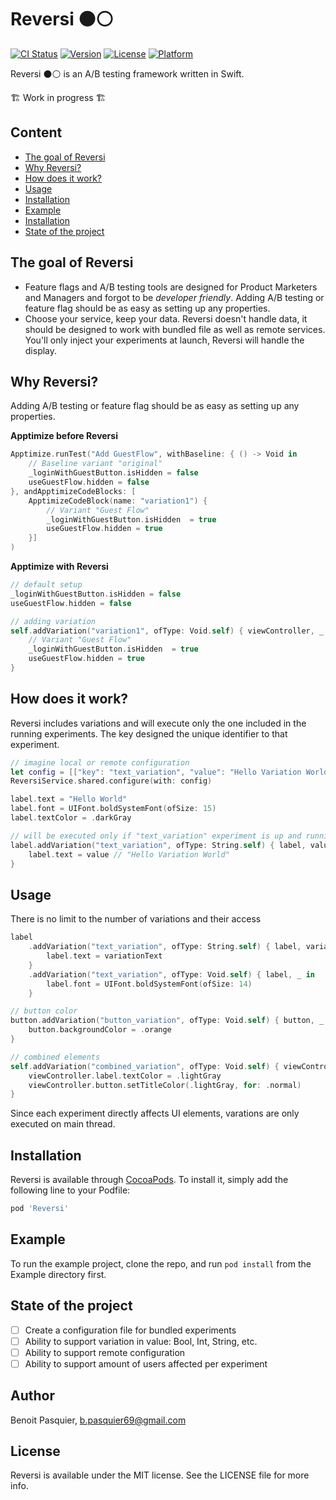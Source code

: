 # Reversi ⚫️⚪️

[![CI Status](https://img.shields.io/travis/popei69/Reversi.svg?style=flat)](https://travis-ci.org/popei69/Reversi)
[![Version](https://img.shields.io/cocoapods/v/Reversi.svg?style=flat)](https://cocoapods.org/pods/Reversi)
[![License](https://img.shields.io/cocoapods/l/Reversi.svg?style=flat)](https://cocoapods.org/pods/Reversi)
[![Platform](https://img.shields.io/cocoapods/p/Reversi.svg?style=flat)](https://cocoapods.org/pods/Reversi)

Reversi ⚫️⚪️ is an A/B testing framework written in Swift.

🏗 Work in progress 🏗

## Content

 - [The goal of Reversi](#the-goal-of-reversi)
 - [Why Reversi?](#why-reversi-)
 - [How does it work?](#how-does-it-work-)
 - [Usage](#usage)
 - [Installation](#installation)
 - [Example](#example)
 - [Installation](#installation)
 - [State of the project](#state-of-the-project)


## The goal of Reversi

* Feature flags and A/B testing tools are designed for Product Marketers and Managers and forgot to be _developer friendly_. Adding A/B testing or feature flag should be as easy as setting up any properties.
* Choose your service, keep your data. Reversi doesn't handle data, it should be designed to work with bundled file as well as remote services. You'll only inject your experiments at launch, Reversi will handle the display.

## Why Reversi?

Adding A/B testing or feature flag should be as easy as setting up any properties.

__Apptimize before Reversi__
```swift
Apptimize.runTest("Add GuestFlow", withBaseline: { () -> Void in
    // Baseline variant "original"
    _loginWithGuestButton.isHidden = false
    useGuestFlow.hidden = false
}, andApptimizeCodeBlocks: [
    ApptimizeCodeBlock(name: "variation1") {
        // Variant "Guest Flow"
        _loginWithGuestButton.isHidden  = true
        useGuestFlow.hidden = true
    }]
)
```

__Apptimize with Reversi__

```swift
// default setup
_loginWithGuestButton.isHidden = false
useGuestFlow.hidden = false

// adding variation
self.addVariation("variation1", ofType: Void.self) { viewController, _ in
    // Variant "Guest Flow"
    _loginWithGuestButton.isHidden  = true
    useGuestFlow.hidden = true
}
```


## How does it work?

Reversi includes variations and will execute only the one included in the running experiments.
The key designed the unique identifier to that experiment.

```swift
// imagine local or remote configuration
let config = [["key": "text_variation", "value": "Hello Variation World"], ...]
ReversiService.shared.configure(with: config)

label.text = "Hello World"
label.font = UIFont.boldSystemFont(ofSize: 15)
label.textColor = .darkGray

// will be executed only if "text_variation" experiment is up and running
label.addVariation("text_variation", ofType: String.self) { label, value in
    label.text = value // "Hello Variation World"
}
```

## Usage

There is no limit to the number of variations and their access

```swift
label
    .addVariation("text_variation", ofType: String.self) { label, variationText in
        label.text = variationText
    }
    .addVariation("text_variation", ofType: Void.self) { label, _ in
        label.font = UIFont.boldSystemFont(ofSize: 14)
    }

// button color
button.addVariation("button_variation", ofType: Void.self) { button, _ in
    button.backgroundColor = .orange
}

// combined elements
self.addVariation("combined_variation", ofType: Void.self) { viewController, _ in
    viewController.label.textColor = .lightGray
    viewController.button.setTitleColor(.lightGray, for: .normal)
}
```

Since each experiment directly affects UI elements, varations are only executed on main thread.

## Installation

Reversi is available through [CocoaPods](https://cocoapods.org). To install
it, simply add the following line to your Podfile:

```ruby
pod 'Reversi'
```

## Example

To run the example project, clone the repo, and run `pod install` from the Example directory first.

## State of the project

- [ ] Create a configuration file for bundled experiments
- [ ] Ability to support variation in value: Bool, Int, String, etc.
- [ ] Ability to support remote configuration
- [ ] Ability to support amount of users affected per experiment

## Author

Benoit Pasquier, b.pasquier69@gmail.com

## License

Reversi is available under the MIT license. See the LICENSE file for more info.
